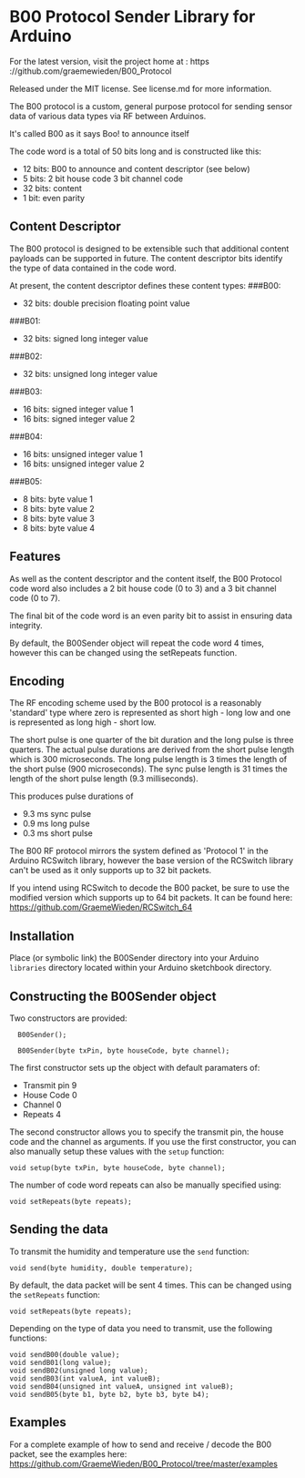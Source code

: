 B00 Protocol Sender Library for Arduino
=======================================

For the latest version, visit the project home at :
https ://github.com/graemewieden/B00_Protocol

Released under the MIT license.
See license.md for more information.


The B00 protocol is a custom, general purpose protocol for sending sensor data of various data types via RF between Arduinos.

It's called B00 as it says Boo! to announce itself

The code word is a total of 50 bits long and is constructed like this:

- 12 bits: B00 to announce and content descriptor (see below)
- 5 bits: 2 bit house code 3 bit channel code
- 32 bits: content
- 1 bit: even parity

Content Descriptor
------------------
The B00 protocol is designed to be extensible such that additional content payloads can be supported in future. The content descriptor bits identify the type of data contained in the code word.

At present, the content descriptor defines these content types:
###B00:
- 32 bits: double precision floating point value

###B01: 
- 32 bits: signed long integer value

###B02: 
- 32 bits: unsigned long integer value

###B03: 
- 16 bits: signed integer value 1
- 16 bits: signed integer value 2

###B04: 
- 16 bits: unsigned integer value 1
- 16 bits: unsigned integer value 2

###B05: 
- 8 bits: byte value 1
- 8 bits: byte value 2
- 8 bits: byte value 3
- 8 bits: byte value 4

Features
--------
As well as the content descriptor and the content itself, the B00 Protocol code word also includes a 2 bit house code (0 to 3) and a 3 bit channel code (0 to 7).

The final bit of the code word is an even parity bit to assist in ensuring data integrity.

By default, the B00Sender object will repeat the code word 4 times, however this can be changed using the setRepeats function.

Encoding
--------
The RF encoding scheme used by the B00 protocol is a reasonably 'standard' type where zero is represented as short high - long low and one is represented as long high - short low. 

The short pulse is one quarter of the bit duration and the long pulse is three quarters. The actual pulse durations are derived from the short pulse length which is 300 microseconds. The long pulse length is 3 times the length of the short pulse (900 microseconds). The sync pulse length is 31 times the length of the short pulse length (9.3 milliseconds).

This produces pulse durations of

- 9.3 ms sync pulse
- 0.9 ms long pulse
- 0.3 ms short pulse

The B00 RF protocol mirrors the system defined as 'Protocol 1' in the Arduino RCSwitch library, however the base version of the RCSwitch library can't be used as it only supports up to 32 bit packets.

If you intend using RCSwitch to decode the B00 packet, be sure to use the modified version which supports up to 64 bit packets. It can be found here:
https://github.com/GraemeWieden/RCSwitch_64


Installation
------------
Place (or symbolic link) the B00Sender directory into your Arduino `libraries` directory located within your Arduino sketchbook directory.

Constructing the B00Sender object
-----------------------------------
Two constructors are provided:

```
  B00Sender();
```

```
  B00Sender(byte txPin, byte houseCode, byte channel);
```

The first constructor sets up the object with default paramaters of:

- Transmit pin 9
- House Code 0
- Channel 0
- Repeats 4

The second constructor allows you to specify the transmit pin, the house code and the channel as arguments. If you use the first constructor, you can also manually setup these values with the `setup` function: 

```
void setup(byte txPin, byte houseCode, byte channel);
```

The number of code word repeats can also be manually specified using:

```
void setRepeats(byte repeats);
```

Sending the data
----------------
To transmit the humidity and temperature use the `send` function:

```
void send(byte humidity, double temperature);
```

By default, the data packet will be sent 4 times. This can be changed using the `setRepeats` function:

```
void setRepeats(byte repeats);
```

Depending on the type of data you need to transmit, use the following functions:

```
void sendB00(double value);
void sendB01(long value);
void sendB02(unsigned long value);
void sendB03(int valueA, int valueB);
void sendB04(unsigned int valueA, unsigned int valueB);
void sendB05(byte b1, byte b2, byte b3, byte b4);
```

Examples
--------
For a complete example of how to send and receive / decode the B00 packet, see the examples here:
https://github.com/GraemeWieden/B00_Protocol/tree/master/examples
